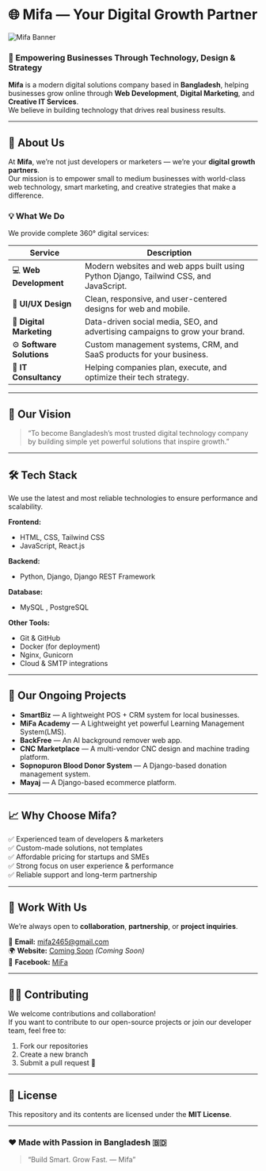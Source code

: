# 🌐 Mifa — Your Digital Growth Partner  

![Mifa Banner](https://github.com/mifa65/mifa65/blob/main/software.gif)  

### 🚀 Empowering Businesses Through Technology, Design & Strategy  

**Mifa** is a modern digital solutions company based in **Bangladesh**, helping businesses grow online through **Web Development**, **Digital Marketing**, and **Creative IT Services**.  
We believe in building technology that drives real business results.  

---

## 🏢 About Us  

At **Mifa**, we’re not just developers or marketers — we’re your **digital growth partners**.  
Our mission is to empower small to medium businesses with world-class web technology, smart marketing, and creative strategies that make a difference.  

### 💡 What We Do  
We provide complete 360° digital services:  

| Service | Description |
|----------|-------------|
| 💻 **Web Development** | Modern websites and web apps built using Python Django, Tailwind CSS, and JavaScript. |
| 📱 **UI/UX Design** | Clean, responsive, and user-centered designs for web and mobile. |
| 📢 **Digital Marketing** | Data-driven social media, SEO, and advertising campaigns to grow your brand. |
| ⚙️ **Software Solutions** | Custom management systems, CRM, and SaaS products for your business. |
| 🧠 **IT Consultancy** | Helping companies plan, execute, and optimize their tech strategy. |

---

## 🌟 Our Vision  

> “To become Bangladesh’s most trusted digital technology company by building simple yet powerful solutions that inspire growth.”  

---

## 🛠️ Tech Stack  

We use the latest and most reliable technologies to ensure performance and scalability.  

**Frontend:**  
- HTML, CSS, Tailwind CSS  
- JavaScript, React.js  

**Backend:**  
- Python, Django, Django REST Framework  

**Database:**  
- MySQL , PostgreSQL  

**Other Tools:**  
- Git & GitHub  
- Docker (for deployment)  
- Nginx, Gunicorn  
- Cloud & SMTP integrations  

---

## 🧩 Our Ongoing Projects  

- **SmartBiz** — A lightweight POS + CRM system for local businesses.  
- **MiFa Academy** — A Lightweight yet powerful Learning Management System(LMS).  
- **BackFree** — An AI background remover web app.  
- **CNC Marketplace** — A multi-vendor CNC design and machine trading platform.  
- **Sopnopuron Blood Donor System** — A Django-based donation management system.  
- **Mayaj** — A Django-based ecommerce platform.  

---

## 📈 Why Choose Mifa?  

✅ Experienced team of developers & marketers  
✅ Custom-made solutions, not templates  
✅ Affordable pricing for startups and SMEs  
✅ Strong focus on user experience & performance  
✅ Reliable support and long-term partnership  

---

## 🤝 Work With Us  

We’re always open to **collaboration**, **partnership**, or **project inquiries**.  

📧 **Email:** mifa2465@gmail.com  
🌍 **Website:** [Coming Soon](https://www.mifa.tech) *(Coming Soon)*  
📱 **Facebook:** [MiFa](https://www.facebook.com/MiFa65)  

---

## 🧑‍💻 Contributing  

We welcome contributions and collaboration!  
If you want to contribute to our open-source projects or join our developer team, feel free to:  
1. Fork our repositories  
2. Create a new branch  
3. Submit a pull request 🚀  

---

## 📝 License  

This repository and its contents are licensed under the **MIT License**.  

---

### ❤️ Made with Passion in Bangladesh 🇧🇩  
> “Build Smart. Grow Fast. — Mifa”  

